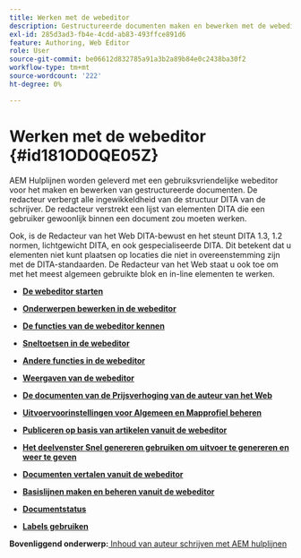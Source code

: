 ```yaml
---
title: Werken met de webeditor
description: Gestructureerde documenten maken en bewerken met de webeditor. Leer hoe u met de webeditor werkt volgens de DITA-standaarden in AEM hulplijnen.
exl-id: 285d3ad3-fb4e-4cdd-ab83-493ffce891d6
feature: Authoring, Web Editor
role: User
source-git-commit: be06612d832785a91a3b2a89b84e0c2438ba30f2
workflow-type: tm+mt
source-wordcount: '222'
ht-degree: 0%

---
```


# Werken met de webeditor {#id181OD0QE05Z}

AEM Hulplijnen worden geleverd met een gebruiksvriendelijke webeditor voor het maken en bewerken van gestructureerde documenten. De redacteur verbergt alle ingewikkeldheid van de structuur DITA van de schrijver. De redacteur verstrekt een lijst van elementen DITA die een gebruiker gewoonlijk binnen een document zou moeten werken.

Ook, is de Redacteur van het Web DITA-bewust en het steunt DITA 1.3, 1.2 normen, lichtgewicht DITA, en ook gespecialiseerde DITA. Dit betekent dat u elementen niet kunt plaatsen op locaties die niet in overeenstemming zijn met de DITA-standaarden. De Redacteur van het Web staat u ook toe om met het meest algemeen gebruikte blok en in-line elementen te werken.

- **[De webeditor starten](web-editor-launch-editor.md)**

- **[Onderwerpen bewerken in de webeditor](web-editor-edit-topics.md)**

- **[De functies van de webeditor kennen](web-editor-features.md)**

- **[Sneltoetsen in de webeditor](web-editor-keyboard-shortcuts.md)**

- **[Andere functies in de webeditor](web-editor-other-features.md)**

- **[Weergaven van de webeditor](web-editor-views.md)**

- **[De documenten van de Prijsverhoging van de auteur van het Web](web-editor-markdown-topic.md)**

- **[Uitvoervoorinstellingen voor Algemeen en Mapprofiel beheren](web-editor-manage-output-presets.md)**

- **[Publiceren op basis van artikelen vanuit de webeditor](web-editor-article-publishing.md)**

- **[Het deelvenster Snel genereren gebruiken om uitvoer te genereren en weer te geven](web-editor-quick-generate-panel.md)**

- **[Documenten vertalen vanuit de webeditor](translate-documents-web-editor.md)**

- **[Basislijnen maken en beheren vanuit de webeditor](web-editor-baseline.md)**

- **[Documentstatus](web-editor-document-states.md)**

- **[Labels gebruiken](web-editor-use-label.md)**


**Bovenliggend onderwerp:**[ Inhoud van auteur schrijven met AEM hulplijnen](authoring-content-xml-doc.md)
